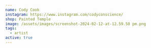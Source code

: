 ```yaml
---
name: Cody Cook
instagram: https://www.instagram.com/codyconscience/
shop: Painted Temple
image: /assets/images/screenshot-2024-02-12-at-12.59.58 pm.png
tags:
  - artist
active: true
---
```

